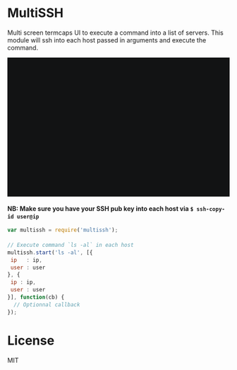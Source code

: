 
# MultiSSH

Multi screen termcaps UI to execute a command into a list of servers.
This module will ssh into each host passed in arguments and execute the command.

![asciicast](asciicast.gif)

**NB: Make sure you have your SSH pub key into each host via `$ ssh-copy-id user@ip`**


```javascript
var multissh = require('multissh');

// Execute command `ls -al` in each host
multissh.start('ls -al', [{
 ip   : ip,
 user : user
}, {
 ip : ip,
 user : user
}], function(cb) {
  // Optionnal callback
});
```

# License

MIT
